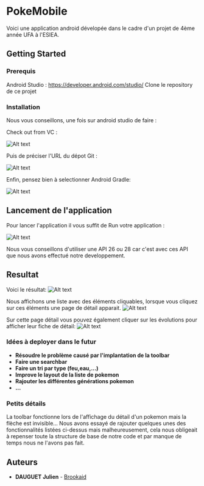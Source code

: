 # PokeMobile

Voici une application android dévelopée dans le cadre d'un projet de 4ème année UFA à l'ESIEA.

## Getting Started

### Prerequis

Android Studio : https://developer.android.com/studio/
Clone le repository de ce projet

### Installation

Nous vous conseillons, une fois sur android studio de faire :

Check out from VC :

![Alt text](/images/gitcheckout.png?raw=true)

Puis de préciser l'URL du dépot Git :

![Alt text](/images/gitURL.png?raw=true)

Enfin, pensez bien à selectionner Android Gradle:

![Alt text](/images/androidGradle.png?raw=true)


## Lancement de l'application

Pour lancer l'application il vous suffit de Run votre application :

![Alt text](/images/run.png?raw=true)

Nous vous conseillons d'utiliser une API 26 ou 28 car c'est avec ces API que nous avons effectué notre developpement.


## Resultat

Voici le résultat:
![Alt text](/images/pokeList.png?raw=true)

Nous affichons une liste avec des éléments cliquables, lorsque vous cliquez sur ces éléments une page de détail apparait.
![Alt text](/images/reptincel.png?raw=true "Reptincel")

Sur cette page détail vous pouvez également cliquer sur les évolutions pour afficher leur fiche de détail:
![Alt text](/images/dracaufeu.png?raw=true )


### Idées à deployer dans le futur

* **Résoudre le problème causé par l'implantation de la toolbar**
* **Faire une searchbar**
* **Faire un tri par type (feu,eau,...)**
* **Improve le layout de la liste de pokemon**
* **Rajouter les différentes générations pokemon**
* **...**


### Petits détails

La toolbar fonctionne lors de l'affichage du détail d'un pokemon mais la flèche est invisible...
Nous avons essayé de rajouter quelques unes des fonctionnalités listées ci-dessus mais malheureusement,
cela nous obligeait à repenser toute la structure de base de notre code et par manque de temps nous ne l'avons pas fait.

## Auteurs

* **DAUGUET Julien** - [Brookaid](https://github.com/Brookaid)


